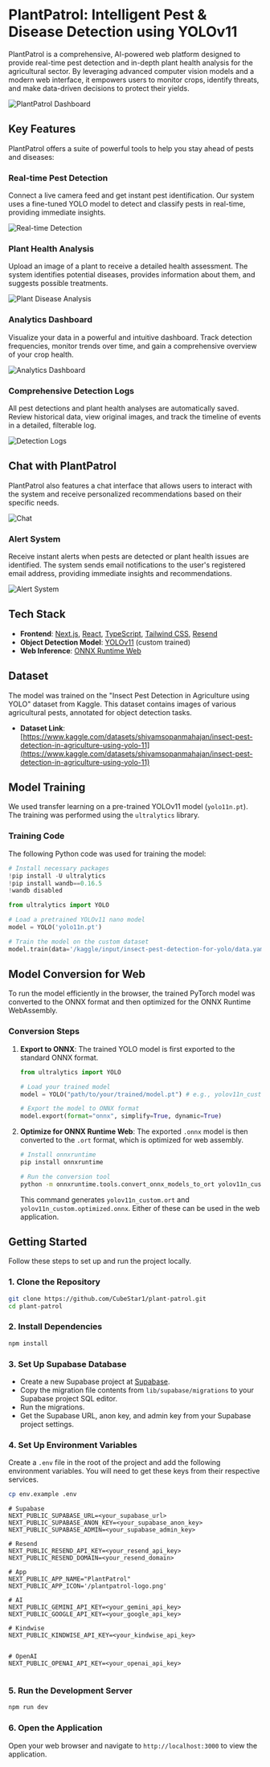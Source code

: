 # PlantPatrol: Intelligent Pest & Disease Detection using YOLOv11

PlantPatrol is a comprehensive, AI-powered web platform designed to provide real-time pest detection and in-depth plant health analysis for the agricultural sector. By leveraging advanced computer vision models and a modern web interface, it empowers users to monitor crops, identify threats, and make data-driven decisions to protect their yields.

![PlantPatrol Dashboard](./public/landing/pp-dashboard.png)

## Key Features

PlantPatrol offers a suite of powerful tools to help you stay ahead of pests and diseases:

### Real-time Pest Detection

Connect a live camera feed and get instant pest identification. Our system uses a fine-tuned YOLO model to detect and classify pests in real-time, providing immediate insights.

![Real-time Detection](./public/landing/pp-realtime.png)

### Plant Health Analysis

Upload an image of a plant to receive a detailed health assessment. The system identifies potential diseases, provides information about them, and suggests possible treatments.

![Plant Disease Analysis](./public/landing/pp-disease.png)

### Analytics Dashboard

Visualize your data in a powerful and intuitive dashboard. Track detection frequencies, monitor trends over time, and gain a comprehensive overview of your crop health.

![Analytics Dashboard](./public/landing/pp-analytics.png)

### Comprehensive Detection Logs

All pest detections and plant health analyses are automatically saved. Review historical data, view original images, and track the timeline of events in a detailed, filterable log.

![Detection Logs](./public/landing/pp-logs.png)

## Chat with PlantPatrol

PlantPatrol also features a chat interface that allows users to interact with the system and receive personalized recommendations based on their specific needs.

![Chat](./public/landing/pp-chat.png)

### Alert System

Receive instant alerts when pests are detected or plant health issues are identified. The system sends email notifications to the user's registered email address, providing immediate insights and recommendations.

![Alert System](./public/landing/pp-alerts.png)

## Tech Stack

*   **Frontend**: [Next.js](https://nextjs.org/), [React](https://reactjs.org/), [TypeScript](https://www.typescriptlang.org/), [Tailwind CSS](https://tailwindcss.com/), [Resend](https://resend.com/)
*   **Object Detection Model**: [YOLOv11](https://github.com/ultralytics/ultralytics) (custom trained)
*   **Web Inference**: [ONNX Runtime Web](https://onnxruntime.ai/docs/tutorials/web/)

## Dataset

The model was trained on the "Insect Pest Detection in Agriculture using YOLO" dataset from Kaggle. This dataset contains images of various agricultural pests, annotated for object detection tasks.

-   **Dataset Link**: [https://www.kaggle.com/datasets/shivamsopanmahajan/insect-pest-detection-in-agriculture-using-yolo-11](https://www.kaggle.com/datasets/shivamsopanmahajan/insect-pest-detection-in-agriculture-using-yolo-11)

## Model Training

We used transfer learning on a pre-trained YOLOv11 model (`yolo11n.pt`). The training was performed using the `ultralytics` library.

### Training Code

The following Python code was used for training the model:

```python
# Install necessary packages
!pip install -U ultralytics
!pip install wandb==0.16.5
!wandb disabled

from ultralytics import YOLO

# Load a pretrained YOLOv11 nano model
model = YOLO('yolo11n.pt')

# Train the model on the custom dataset
model.train(data='/kaggle/input/insect-pest-detection-for-yolo/data.yaml', imgsz=640, seed=42, epochs=100)
```

## Model Conversion for Web

To run the model efficiently in the browser, the trained PyTorch model was converted to the ONNX format and then optimized for the ONNX Runtime WebAssembly.

### Conversion Steps

1.  **Export to ONNX**: The trained YOLO model is first exported to the standard ONNX format.

    ```python
    from ultralytics import YOLO

    # Load your trained model
    model = YOLO("path/to/your/trained/model.pt") # e.g., yolov11n_custom.pt

    # Export the model to ONNX format
    model.export(format="onnx", simplify=True, dynamic=True)
    ```

2.  **Optimize for ONNX Runtime Web**: The exported `.onnx` model is then converted to the `.ort` format, which is optimized for web assembly.

    ```bash
    # Install onnxruntime
    pip install onnxruntime

    # Run the conversion tool
    python -m onnxruntime.tools.convert_onnx_models_to_ort yolov11n_custom.onnx --save_optimized_onnx_model
    ```
    This command generates `yolov11n_custom.ort` and `yolov11n_custom.optimized.onnx`. Either of these can be used in the web application.


## Getting Started

Follow these steps to set up and run the project locally.

### 1. Clone the Repository

```bash
git clone https://github.com/CubeStar1/plant-patrol.git
cd plant-patrol
```

### 2. Install Dependencies

```bash
npm install
```

### 3. Set Up Supabase Database

- Create a new Supabase project at [Supabase](https://supabase.com/).
- Copy the migration file contents from `lib/supabase/migrations` to your Supabase project SQL editor.
- Run the migrations.
- Get the Supabase URL, anon key, and admin key from your Supabase project settings.

### 4. Set Up Environment Variables

Create a `.env` file in the root of the project and add the following environment variables. You will need to get these keys from their respective services.

```bash
cp env.example .env
```

```env
# Supabase
NEXT_PUBLIC_SUPABASE_URL=<your_supabase_url>
NEXT_PUBLIC_SUPABASE_ANON_KEY=<your_supabase_anon_key>
NEXT_PUBLIC_SUPABASE_ADMIN=<your_supabase_admin_key>

# Resend
NEXT_PUBLIC_RESEND_API_KEY=<your_resend_api_key>
NEXT_PUBLIC_RESEND_DOMAIN=<your_resend_domain>

# App
NEXT_PUBLIC_APP_NAME="PlantPatrol"
NEXT_PUBLIC_APP_ICON='/plantpatrol-logo.png'

# AI
NEXT_PUBLIC_GEMINI_API_KEY=<your_gemini_api_key>
NEXT_PUBLIC_GOOGLE_API_KEY=<your_google_api_key>

# Kindwise
NEXT_PUBLIC_KINDWISE_API_KEY=<your_kindwise_api_key>


# OpenAI
NEXT_PUBLIC_OPENAI_API_KEY=<your_openai_api_key>


```

### 5. Run the Development Server

```bash
npm run dev
```

### 6. Open the Application

Open your web browser and navigate to `http://localhost:3000` to view the application.